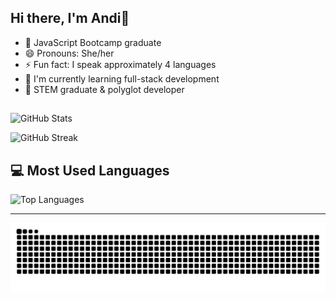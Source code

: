 ## Hi there, I'm Andi👋

- 🔭 JavaScript Bootcamp graduate
- 😄 Pronouns: She/her
- ⚡ Fun fact: I speak approximately 4 languages
- 🌱 I'm currently learning full-stack development
- 💼 STEM graduate & polyglot developer

##
![GitHub Stats](https://github-readme-stats.vercel.app/api?username=Andipascale7&show_icons=true&theme=radical)

![GitHub Streak](https://github-readme-streak-stats.herokuapp.com/?user=Andipascale7&theme=radical)

## 💻 Most Used Languages
![Top Languages](https://github-readme-stats.vercel.app/api/top-langs/?username=Andipascale7&layout=compact&theme=radical)

---
![snake gif](https://github.com/Andipascale7/Andipascale7/blob/output/github-snake-dark.svg)
